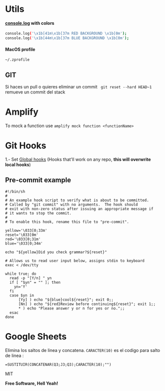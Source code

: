 # Utils

#### [console.log](https://developer.mozilla.org/en-US/docs/Web/API/console/log_static) with colors
```sh
console.log('\x1b[41m\x1b[37m RED BACKGROUND \x1b[0m'); 
console.log('\x1b[44m\x1b[37m BLUE BACKGROUND \x1b[0m');
```

#### MacOS profile

`~/.zprofile`

## GIT

Si haces un pull o quieres eliminar un commit ` git reset --hard HEAD~1` remueve un commit del stack

# Amplify
To mock a function use `amplify mock function <functionName>`

# Git Hooks
1.- Set [Global hooks](https://stackoverflow.com/a/37293198) (Hooks that'll work on any repo, **this will overwrite local hooks**)

## Pre-commit example
```
#!/bin/sh
#
# An example hook script to verify what is about to be committed.
# Called by "git commit" with no arguments.  The hook should
# exit with non-zero status after issuing an appropriate message if
# it wants to stop the commit.
#
# To enable this hook, rename this file to "pre-commit".

yellow='\033[0;33m'
reset='\033[0m'
red='\033[0;31m'
blue='\033[0;34m'

echo "${yellow}Did you check grammar?${reset}"

# Allows us to read user input below, assigns stdin to keyboard
exec < /dev/tty

while true; do
  read -p "[Y/n] " yn
  if [ "$yn" = "" ]; then
    yn='Y'
  fi
  case $yn in
      [Yy] ) echo "${blue}cool${reset}"; exit 0;;
      [Nn] ) echo "${red}Review before continuing${reset}"; exit 1;;
      * ) echo "Please answer y or n for yes or no.";;
  esac
done
```
# Google Sheets
Elimina los saltos de linea y concatena. `CARACTER(10)` es el codigo para salto de linea :
```
=SUSTITUIR(CONCATENAR(Q3;J3;Q3);CARACTER(10);"")
```
MIT

**Free Software, Hell Yeah!**
